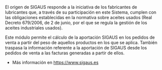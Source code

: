 El origen de SIGAUS responde a la iniciativa de los fabricantes de
lubricantes que, a través de su participación en este Sistema, cumplen
con las obligaciones establecidas en la normativa sobre aceites usados
(Real Decreto 679/2006, de 2 de junio, por el que se regula la gestión
de los aceites industriales usados).

Este módulo permite el cálculo de la aportación SIGAUS en los pedidos de
venta a partir del peso de aquellos productos en los que se aplica.
También traspasa la información referente a la aportación de SIGAUS
desde los pedidos de venta a las facturas generadas a partir de ellos.

- Más información en <https://www.sigaus.es>
